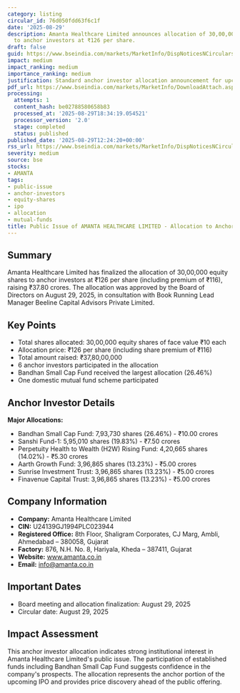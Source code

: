 ```yaml
---
category: listing
circular_id: 76d050fdd63f6c1f
date: '2025-08-29'
description: Amanta Healthcare Limited announces allocation of 30,00,000 equity shares
  to anchor investors at ₹126 per share.
draft: false
guid: https://www.bseindia.com/markets/MarketInfo/DispNoticesNCirculars.aspx?Noticeid={EE4AE996-EC6F-424C-8CD8-C19E799A226D}&noticeno=20250829-34&dt=08/29/2025&icount=34&totcount=61&flag=0
impact: medium
impact_ranking: medium
importance_ranking: medium
justification: Standard anchor investor allocation announcement for upcoming IPO
pdf_url: https://www.bseindia.com/markets/MarketInfo/DownloadAttach.aspx?id=20250829-34&attachedId=18965e6f-ddd8-494f-8b7e-2b2040f8b665
processing:
  attempts: 1
  content_hash: be02788580658b83
  processed_at: '2025-08-29T18:34:19.054521'
  processor_version: '2.0'
  stage: completed
  status: published
published_date: '2025-08-29T12:24:20+00:00'
rss_url: https://www.bseindia.com/markets/MarketInfo/DispNoticesNCirculars.aspx?Noticeid={EE4AE996-EC6F-424C-8CD8-C19E799A226D}&noticeno=20250829-34&dt=08/29/2025&icount=34&totcount=61&flag=0
severity: medium
source: bse
stocks:
- AMANTA
tags:
- public-issue
- anchor-investors
- equity-shares
- ipo
- allocation
- mutual-funds
title: Public Issue of AMANTA HEALTHCARE LIMITED - Allocation to Anchor Investors
---
```


## Summary

Amanta Healthcare Limited has finalized the allocation of 30,00,000 equity shares to anchor investors at ₹126 per share (including premium of ₹116), raising ₹37.80 crores. The allocation was approved by the Board of Directors on August 29, 2025, in consultation with Book Running Lead Manager Beeline Capital Advisors Private Limited.

## Key Points

- Total shares allocated: 30,00,000 equity shares of face value ₹10 each
- Allocation price: ₹126 per share (including share premium of ₹116)
- Total amount raised: ₹37,80,00,000
- 6 anchor investors participated in the allocation
- Bandhan Small Cap Fund received the largest allocation (26.46%)
- One domestic mutual fund scheme participated

## Anchor Investor Details

**Major Allocations:**
- Bandhan Small Cap Fund: 7,93,730 shares (26.46%) - ₹10.00 crores
- Sanshi Fund-1: 5,95,010 shares (19.83%) - ₹7.50 crores
- Perpetuity Health to Wealth (H2W) Rising Fund: 4,20,665 shares (14.02%) - ₹5.30 crores
- Aarth Growth Fund: 3,96,865 shares (13.23%) - ₹5.00 crores
- Sunrise Investment Trust: 3,96,865 shares (13.23%) - ₹5.00 crores
- Finavenue Capital Trust: 3,96,865 shares (13.23%) - ₹5.00 crores

## Company Information

- **Company:** Amanta Healthcare Limited
- **CIN:** U24139GJ1994PLC023944
- **Registered Office:** 8th Floor, Shaligram Corporates, CJ Marg, Ambli, Ahmedabad – 380058, Gujarat
- **Factory:** 876, N.H. No. 8, Hariyala, Kheda – 387411, Gujarat
- **Website:** www.amanta.co.in
- **Email:** info@amanta.co.in

## Important Dates

- Board meeting and allocation finalization: August 29, 2025
- Circular date: August 29, 2025

## Impact Assessment

This anchor investor allocation indicates strong institutional interest in Amanta Healthcare Limited's public issue. The participation of established funds including Bandhan Small Cap Fund suggests confidence in the company's prospects. The allocation represents the anchor portion of the upcoming IPO and provides price discovery ahead of the public offering.